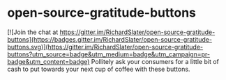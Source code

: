 # open-source-gratitude-buttons

[![Join the chat at https://gitter.im/RichardSlater/open-source-gratitude-buttons](https://badges.gitter.im/RichardSlater/open-source-gratitude-buttons.svg)](https://gitter.im/RichardSlater/open-source-gratitude-buttons?utm_source=badge&utm_medium=badge&utm_campaign=pr-badge&utm_content=badge)
Pollitely ask your consumers for a little bit of cash to put towards your next cup of coffee with these buttons.
